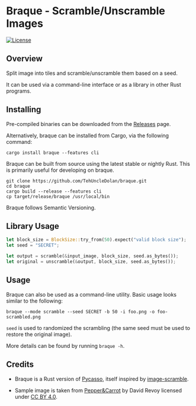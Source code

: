 # Braque - Scramble/Unscramble Images

[![License](https://img.shields.io/badge/License-BSD%203--Clause-blue.svg)](https://opensource.org/licenses/BSD-3-Clause)

## Overview

Split image into tiles and scramble/unscramble them based on a seed.

It can be used via a command-line interface or as a library in other Rust
programs.

## Installing

Pre-compiled binaries can be downloaded from the
[Releases](https://github.com/TehUncleDolan/braque/releases/) page.

Alternatively, braque can be installed from Cargo, via the following command:

```
cargo install braque --features cli
```

Braque can be built from source using the latest stable or nightly Rust.
This is primarily useful for developing on braque.

```
git clone https://github.com/TehUncleDolan/braque.git
cd braque
cargo build --release --features cli
cp target/release/braque /usr/local/bin
```

Braque follows Semantic Versioning.

## Library Usage

```rust
let block_size = BlockSize::try_from(50).expect("valid block size");
let seed = "SECRET";

let output = scramble(&input_image, block_size, seed.as_bytes());
let original = unscramble(&output, block_size, seed.as_bytes());
```

## Usage

Braque can also be used as a command-line utility. Basic usage looks similar to the
following:

```
braque --mode scramble --seed SECRET -b 50 -i foo.png -o foo-scrambled.png
```

`seed` is used to randomized the scrambling (the same seed must be used to
restore the original image).

More details can be found by running `braque -h`.

## Credits

* Braque is a Rust version of [Pycasso](https://github.com/catsital/pycasso),
itself inspired by
[image-scramble](https://github.com/webcaetano/image-scramble).

* Sample image is taken from [Pepper&Carrot](https://peppercarrot.com/) by David Revoy licensed under [CC BY 4.0](https://www.peppercarrot.com/en/license/index.html).
